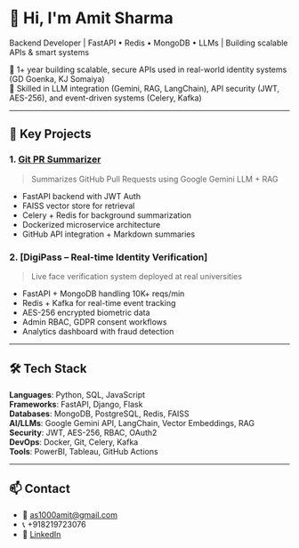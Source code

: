 # 👋 Hi, I'm Amit Sharma

Backend Developer | FastAPI • Redis • MongoDB • LLMs | Building scalable APIs & smart systems

🔧 1+ year building scalable, secure APIs used in real-world identity systems (GD Goenka, KJ Somaiya)  
🧠 Skilled in LLM integration (Gemini, RAG, LangChain), API security (JWT, AES-256), and event-driven systems (Celery, Kafka)

---

## 🚀 Key Projects

### 1. [Git PR Summarizer](https://github.com/amitgarg31/git-pr-summarizer)
> Summarizes GitHub Pull Requests using Google Gemini LLM + RAG

- FastAPI backend with JWT Auth
- FAISS vector store for retrieval
- Celery + Redis for background summarization
- Dockerized microservice architecture
- GitHub API integration + Markdown summaries

### 2. [DigiPass – Real-time Identity Verification]
> Live face verification system deployed at real universities

- FastAPI + MongoDB handling 10K+ reqs/min
- Redis + Kafka for real-time event tracking
- AES-256 encrypted biometric data
- Admin RBAC, GDPR consent workflows
- Analytics dashboard with fraud detection

---

## 🛠️ Tech Stack

**Languages**: Python, SQL, JavaScript  
**Frameworks**: FastAPI, Django, Flask  
**Databases**: MongoDB, PostgreSQL, Redis, FAISS  
**AI/LLMs**: Google Gemini API, LangChain, Vector Embeddings, RAG  
**Security**: JWT, AES-256, RBAC, OAuth2  
**DevOps**: Docker, Git, Celery, Kafka  
**Tools**: PowerBI, Tableau, GitHub Actions

---

## 📫 Contact

- 📧 [as1000amit@gmail.com](mailto:as1000amit@gmail.com)
-  📞 +918219723076
- 🔗 [LinkedIn](https://linkedin.com/in/amit-sharma-994982267/)

